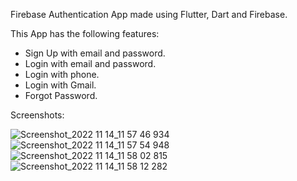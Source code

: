 Firebase Authentication App made using Flutter, Dart and Firebase.

This App has the following features:
- Sign Up with email and password.
- Login with email and password.
- Login with phone.
- Login with Gmail.
- Forgot Password.

Screenshots:

![Screenshot_2022 11 14_11 57 46 934](https://user-images.githubusercontent.com/82755609/201597337-c2df604f-eeda-4c56-8831-a6137fb74f9b.png)
![Screenshot_2022 11 14_11 57 54 948](https://user-images.githubusercontent.com/82755609/201597365-b6c5f23e-3053-4674-9069-b53ff940b446.png)
![Screenshot_2022 11 14_11 58 02 815](https://user-images.githubusercontent.com/82755609/201597384-60e17dae-7afc-468f-8d00-a888a325935a.png)
![Screenshot_2022 11 14_11 58 12 282](https://user-images.githubusercontent.com/82755609/201597398-d7d058e5-4fdc-4355-9ea1-fe0adfe9b1a3.png)
